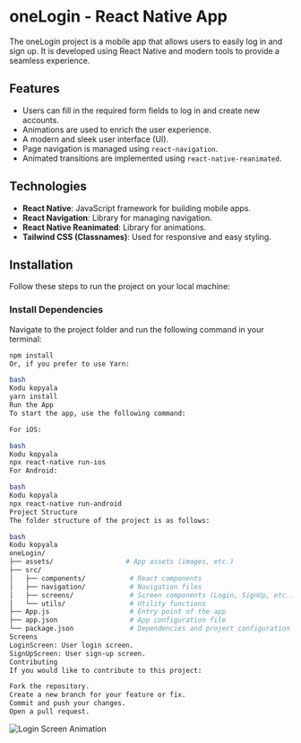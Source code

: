 # oneLogin - React Native App

The oneLogin project is a mobile app that allows users to easily log in and sign up. It is developed using React Native and modern tools to provide a seamless experience.

## Features

- Users can fill in the required form fields to log in and create new accounts.
- Animations are used to enrich the user experience.
- A modern and sleek user interface (UI).
- Page navigation is managed using `react-navigation`.
- Animated transitions are implemented using `react-native-reanimated`.

## Technologies

- **React Native**: JavaScript framework for building mobile apps.
- **React Navigation**: Library for managing navigation.
- **React Native Reanimated**: Library for animations.
- **Tailwind CSS (Classnames)**: Used for responsive and easy styling.

## Installation

Follow these steps to run the project on your local machine:

### Install Dependencies

Navigate to the project folder and run the following command in your terminal:

```bash
npm install
Or, if you prefer to use Yarn:

bash
Kodu kopyala
yarn install
Run the App
To start the app, use the following command:

For iOS:

bash
Kodu kopyala
npx react-native run-ios
For Android:

bash
Kodu kopyala
npx react-native run-android
Project Structure
The folder structure of the project is as follows:

bash
Kodu kopyala
oneLogin/
├── assets/                  # App assets (images, etc.)
├── src/
│   ├── components/           # React components
│   ├── navigation/           # Navigation files
│   ├── screens/              # Screen components (Login, SignUp, etc.)
│   └── utils/                # Utility functions
├── App.js                    # Entry point of the app
├── app.json                  # App configuration file
└── package.json              # Dependencies and project configuration
Screens
LoginScreen: User login screen.
SignUpScreen: User sign-up screen.
Contributing
If you would like to contribute to this project:

Fork the repository.
Create a new branch for your feature or fix.
Commit and push your changes.
Open a pull request.


```

![Login Screen Animation](assets/images/output12.gif)

